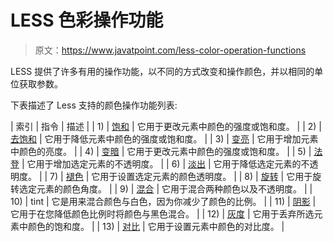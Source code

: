 # LESS 色彩操作功能

> 原文：<https://www.javatpoint.com/less-color-operation-functions>

LESS 提供了许多有用的操作功能，以不同的方式改变和操作颜色，并以相同的单位获取参数。

下表描述了 Less 支持的颜色操作功能列表:

| 索引 | 指令 | 描述 |
| 1) | [饱和](less-color-saturate-function) | 它用于更改元素中颜色的强度或饱和度。 |
| 2) | [去饱和](less-color-desaturate-function) | 它用于降低元素中颜色的强度或饱和度。 |
| 3) | [变亮](less-lighten-function) | 它用于增加元素中颜色的亮度。 |
| 4) | [变暗](less-darken-function) | 它用于更改元素中颜色的强度或饱和度。 |
| 5) | [法登](less-fadein-function) | 它用于增加选定元素的不透明度。 |
| 6) | [淡出](less-fadeout-function) | 它用于降低选定元素的不透明度。 |
| 7) | [褪色](less-fade-function) | 它用于设置选定元素的颜色透明度。 |
| 8) | [旋转](less-spin-function) | 它用于旋转选定元素的颜色角度。 |
| 9) | [混合](less-mix-function) | 它用于混合两种颜色以及不透明度。 |
| 10) | tint | 它是用来混合颜色与白色，因为你减少了颜色的比例。 |
| 11) | [阴影](less-shade-function) | 它用于在您降低颜色比例时将颜色与黑色混合。 |
| 12) | [灰度](less-greyscale-function) | 它用于丢弃所选元素中颜色的饱和度。 |
| 13) | [对比](less-contrast-function) | 它用于设置元素中颜色的对比度。 |